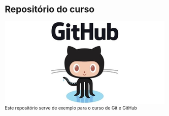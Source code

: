 # Repositório do curso

![](github-logo.jpg)
Este repositório serve de exemplo para o curso de Git e GitHub
